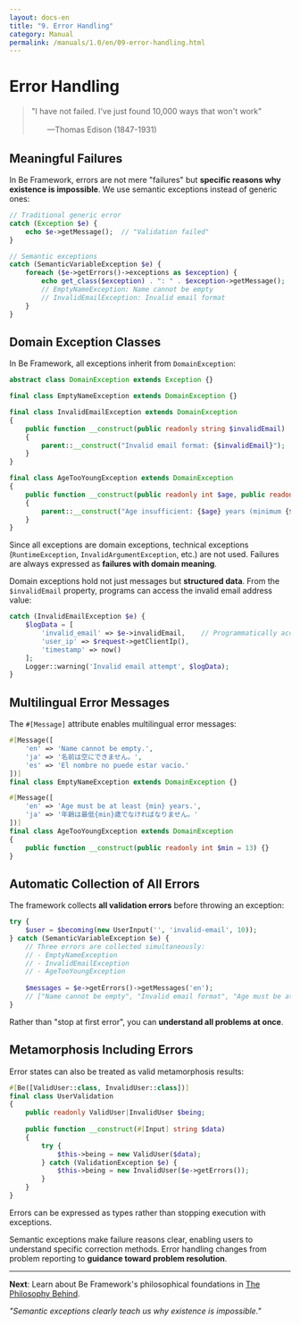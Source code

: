 ```yaml
---
layout: docs-en
title: "9. Error Handling"
category: Manual
permalink: /manuals/1.0/en/09-error-handling.html
---
```


# Error Handling

> "I have not failed. I've just found 10,000 ways that won't work"
>
> 　　—Thomas Edison (1847-1931)

## Meaningful Failures

In Be Framework, errors are not mere "failures" but **specific reasons why existence is impossible**. We use semantic exceptions instead of generic ones:

```php
// Traditional generic error
catch (Exception $e) {
    echo $e->getMessage();  // "Validation failed"
}

// Semantic exceptions
catch (SemanticVariableException $e) {
    foreach ($e->getErrors()->exceptions as $exception) {
        echo get_class($exception) . ": " . $exception->getMessage();
        // EmptyNameException: Name cannot be empty
        // InvalidEmailException: Invalid email format
    }
}
```

## Domain Exception Classes

In Be Framework, all exceptions inherit from `DomainException`:

```php
abstract class DomainException extends Exception {}

final class EmptyNameException extends DomainException {}

final class InvalidEmailException extends DomainException
{
    public function __construct(public readonly string $invalidEmail)
    {
        parent::__construct("Invalid email format: {$invalidEmail}");
    }
}

final class AgeTooYoungException extends DomainException
{
    public function __construct(public readonly int $age, public readonly int $min = 13)
    {
        parent::__construct("Age insufficient: {$age} years (minimum {$min} years)");
    }
}
```

Since all exceptions are domain exceptions, technical exceptions (`RuntimeException`, `InvalidArgumentException`, etc.) are not used. Failures are always expressed as **failures with domain meaning**.

Domain exceptions hold not just messages but **structured data**. From the `$invalidEmail` property, programs can access the invalid email address value:

```php
catch (InvalidEmailException $e) {
    $logData = [
        'invalid_email' => $e->invalidEmail,    // Programmatically accessible
        'user_ip' => $request->getClientIp(),
        'timestamp' => now()
    ];
    Logger::warning('Invalid email attempt', $logData);
}
```

## Multilingual Error Messages

The `#[Message]` attribute enables multilingual error messages:

```php
#[Message([
    'en' => 'Name cannot be empty.',
    'ja' => '名前は空にできません。',
    'es' => 'El nombre no puede estar vacío.'
])]
final class EmptyNameException extends DomainException {}

#[Message([
    'en' => 'Age must be at least {min} years.',
    'ja' => '年齢は最低{min}歳でなければなりません。'
])]
final class AgeTooYoungException extends DomainException
{
    public function __construct(public readonly int $min = 13) {}
}
```

## Automatic Collection of All Errors

The framework collects **all validation errors** before throwing an exception:

```php
try {
    $user = $becoming(new UserInput('', 'invalid-email', 10));
} catch (SemanticVariableException $e) {
    // Three errors are collected simultaneously:
    // - EmptyNameException
    // - InvalidEmailException  
    // - AgeTooYoungException
    
    $messages = $e->getErrors()->getMessages('en');
    // ["Name cannot be empty", "Invalid email format", "Age must be at least 13"]
}
```

Rather than "stop at first error", you can **understand all problems at once**.

## Metamorphosis Including Errors

Error states can also be treated as valid metamorphosis results:

```php
#[Be([ValidUser::class, InvalidUser::class])]
final class UserValidation
{
    public readonly ValidUser|InvalidUser $being;
    
    public function __construct(#[Input] string $data)
    {
        try {
            $this->being = new ValidUser($data);
        } catch (ValidationException $e) {
            $this->being = new InvalidUser($e->getErrors());
        }
    }
}
```

Errors can be expressed as types rather than stopping execution with exceptions.

Semantic exceptions make failure reasons clear, enabling users to understand specific correction methods. Error handling changes from problem reporting to **guidance toward problem resolution**.

---

**Next**: Learn about Be Framework's philosophical foundations in [The Philosophy Behind](10-philosophy-behind.html).

*"Semantic exceptions clearly teach us why existence is impossible."*
